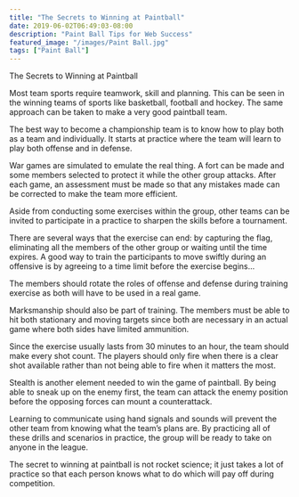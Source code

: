 ```yaml
---
title: "The Secrets to Winning at Paintball"
date: 2019-06-02T06:49:03-08:00
description: "Paint Ball Tips for Web Success"
featured_image: "/images/Paint Ball.jpg"
tags: ["Paint Ball"]
---
```


The Secrets to Winning at Paintball

Most team sports require teamwork, skill and planning. This can be seen in the winning teams of sports like basketball, football and hockey. The same approach can be taken to make a very good paintball team. 

The best way to become a championship team is to know how to play both as a team and individually. It starts at practice where the team will learn to play both offense and in defense.

War games are simulated to emulate the real thing. A fort can be made and some members selected to protect it while the other group attacks. After each game, an assessment must be made so that any mistakes made can be corrected to make the team more efficient.

Aside from conducting some exercises within the group, other teams can be invited to participate in a practice to sharpen the skills before a tournament.

 There are several ways that the exercise can end: by capturing the flag, eliminating all the members of the other group or waiting until the time expires.  A good way to train the participants to move swiftly during an offensive is by agreeing to a time limit before the exercise begins...

The members should rotate the roles of offense and defense during training exercise as both will have to be used in a real game. 

Marksmanship should also be part of training. The members must be able to hit both stationary and moving targets since both are necessary in an actual game where both sides have limited ammunition. 

Since the exercise usually lasts from 30 minutes to an hour, the team should make every shot count. The players should only fire when there is a clear shot available rather than not being able to fire when it matters the most.  

Stealth is another element needed to win the game of paintball. By being able to sneak up on the enemy first, the team can attack the enemy position before the opposing forces can mount a counterattack.

Learning to communicate using hand signals and sounds will prevent the other team from knowing what the team’s plans are. By practicing all of these drills and scenarios in practice, the group will be ready to take on anyone in the league. 

The secret to winning at paintball is not rocket science; it just takes a lot of practice so that each person knows what to do which will pay off during competition. 




